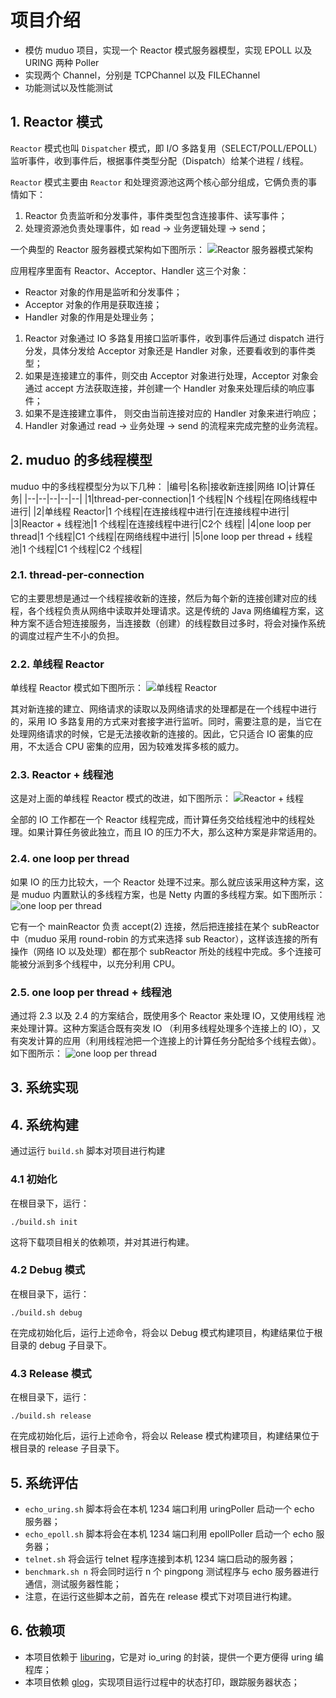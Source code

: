 # 项目介绍
- 模仿 muduo 项目，实现一个 Reactor 模式服务器模型，实现 EPOLL 以及 URING 两种 Poller
- 实现两个 Channel，分别是 TCPChannel 以及 FILEChannel
- 功能测试以及性能测试

## 1. Reactor 模式
`Reactor` 模式也叫 `Dispatcher` 模式，即 I/O 多路复用（SELECT/POLL/EPOLL）监听事件，收到事件后，根据事件类型分配（Dispatch）给某个进程 / 线程。

`Reactor` 模式主要由 `Reactor` 和处理资源池这两个核心部分组成，它俩负责的事情如下：
1. Reactor 负责监听和分发事件，事件类型包含连接事件、读写事件；
2. 处理资源池负责处理事件，如 read -> 业务逻辑处理 -> send；

一个典型的 Reactor 服务器模式架构如下图所示：
![Reactor 服务器模式架构](fig/Reactor.png)

应用程序里面有  Reactor、Acceptor、Handler 这三个对象：
- Reactor 对象的作用是监听和分发事件；
- Acceptor 对象的作用是获取连接；
- Handler 对象的作用是处理业务；

1. Reactor 对象通过 IO 多路复用接口监听事件，收到事件后通过 dispatch 进行分发，具体分发给 Acceptor 对象还是 Handler 对象，还要看收到的事件类型；
2. 如果是连接建立的事件，则交由 Acceptor 对象进行处理，Acceptor 对象会通过 accept 方法获取连接，并创建一个 Handler 对象来处理后续的响应事件；
3. 如果不是连接建立事件， 则交由当前连接对应的 Handler 对象来进行响应；
4. Handler 对象通过 read -> 业务处理 -> send 的流程来完成完整的业务流程。

## 2. muduo 的多线程模型
muduo 中的多线程模型分为以下几种：
|编号|名称|接收新连接|网络 IO|计算任务|
|--|--|--|--|--|
|1|thread-per-connection|1 个线程|N 个线程|在网络线程中进行|
|2|单线程 Reactor|1 个线程|在连接线程中进行|在连接线程中进行|
|3|Reactor + 线程池|1 个线程|在连接线程中进行|C2个 线程|
|4|one loop per thread|1 个线程|C1 个线程|在网络线程中进行|
|5|one loop per thread + 线程池|1 个线程|C1 个线程|C2 个线程|

### 2.1. thread-per-connection
它的主要思想是通过一个线程接收新的连接，然后为每个新的连接创建对应的线程，各个线程负责从网络中读取并处理请求。这是传统的 Java 网络编程方案，这种方案不适合短连接服务，当连接数（创建）的线程数目过多时，将会对操作系统的调度过程产生不小的负担。

### 2.2. 单线程 Reactor
单线程 Reactor 模式如下图所示：
![单线程 Reactor](fig/单线程Reactor.png)

其对新连接的建立、网络请求的读取以及网络请求的处理都是在一个线程中进行的，采用 IO 多路复用的方式来对套接字进行监听。同时，需要注意的是，当它在处理网络请求的时候，它是无法接收新的连接的。因此，它只适合 IO 密集的应用，不太适合 CPU 密集的应用，因为较难发挥多核的威力。

### 2.3. Reactor + 线程池
这是对上面的单线程 Reactor 模式的改进，如下图所示：
![Reactor + 线程](fig/Reactor+线程池.png)

全部的 IO 工作都在一个 Reactor 线程完成，而计算任务交给线程池中的线程处理。如果计算任务彼此独立，而且 IO 的压力不大，那么这种方案是非常适用的。

### 2.4. one loop per thread
如果 IO 的压力比较大，一个 Reactor 处理不过来。那么就应该采用这种方案，这是 muduo 内置默认的多线程方案，也是 Netty 内置的多线程方案。如下图所示：
![one loop per thread](fig/one_thread_per_loop.png)

它有一个 mainReactor 负责 accept(2) 连接，然后把连接挂在某个 subReactor 中（muduo 采用 round-robin 的方式来选择 sub Reactor），这样该连接的所有操作（网络 IO 以及处理）都在那个 subReactor 所处的线程中完成。多个连接可能被分派到多个线程中，以充分利用 CPU。

### 2.5. one loop per thread + 线程池
通过将 2.3 以及 2.4 的方案结合，既使用多个 Reactor 来处理 IO，又使用线程
池来处理计算。这种方案适合既有突发 IO （利用多线程处理多个连接上的 IO），又有突发计算的应用（利用线程池把一个连接上的计算任务分配给多个线程去做）。如下图所示：
![one loop per thread](fig/one_thread_per_loop+线程池.png)
## 3. 系统实现

## 4. 系统构建
通过运行 `build.sh` 脚本对项目进行构建
### 4.1 初始化
在根目录下，运行：
```
./build.sh init
```
这将下载项目相关的依赖项，并对其进行构建。
### 4.2 Debug 模式
在根目录下，运行：
```
./build.sh debug
```
在完成初始化后，运行上述命令，将会以 Debug 模式构建项目，构建结果位于根目录的 debug 子目录下。
### 4.3 Release 模式
在根目录下，运行：
```
./build.sh release
```
在完成初始化后，运行上述命令，将会以 Release 模式构建项目，构建结果位于根目录的 release 子目录下。

## 5. 系统评估
- `echo_uring.sh` 脚本将会在本机 1234 端口利用 uringPoller 启动一个 echo 服务器；
- `echo_epoll.sh` 脚本将会在本机 1234 端口利用 epollPoller 启动一个 echo 服务器；
- `telnet.sh` 将会运行 telnet 程序连接到本机 1234 端口启动的服务器；
- `benchmark.sh n` 将会同时运行 n 个 pingpong 测试程序与 echo 服务器进行通信，测试服务器性能；
- 注意，在运行这些脚本之前，首先在 release 模式下对项目进行构建。



## 6. 依赖项
- 本项目依赖于 [liburing](https://github.com/axboe/liburing)，它是对 io_uring 的封装，提供一个更方便得 uring 编程库；
- 本项目依赖 [glog](https://github.com/google/glog)，实现项目运行过程中的状态打印，跟踪服务器状态；
